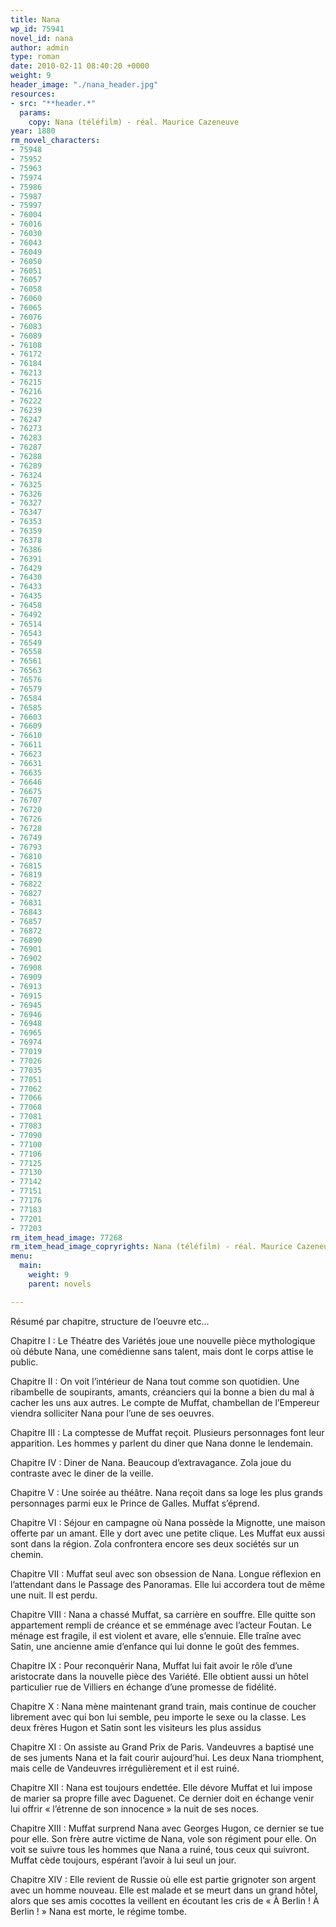 ```yaml
---
title: Nana
wp_id: 75941
novel_id: nana
author: admin
type: roman
date: 2010-02-11 08:40:20 +0000
weight: 9
header_image: "./nana_header.jpg"
resources:
- src: "**header.*"
  params:
    copy: Nana (téléfilm) - réal. Maurice Cazeneuve
year: 1880
rm_novel_characters:
- 75948
- 75952
- 75963
- 75974
- 75986
- 75987
- 75997
- 76004
- 76016
- 76030
- 76043
- 76049
- 76050
- 76051
- 76057
- 76058
- 76060
- 76065
- 76076
- 76083
- 76089
- 76108
- 76172
- 76184
- 76213
- 76215
- 76216
- 76222
- 76239
- 76247
- 76273
- 76283
- 76287
- 76288
- 76289
- 76324
- 76325
- 76326
- 76327
- 76347
- 76353
- 76359
- 76378
- 76386
- 76391
- 76429
- 76430
- 76433
- 76435
- 76458
- 76492
- 76514
- 76543
- 76549
- 76558
- 76561
- 76563
- 76576
- 76579
- 76584
- 76585
- 76603
- 76609
- 76610
- 76611
- 76623
- 76631
- 76635
- 76646
- 76675
- 76707
- 76720
- 76726
- 76728
- 76749
- 76793
- 76810
- 76815
- 76819
- 76822
- 76827
- 76831
- 76843
- 76857
- 76872
- 76890
- 76901
- 76902
- 76908
- 76909
- 76913
- 76915
- 76945
- 76946
- 76948
- 76965
- 76974
- 77019
- 77026
- 77035
- 77051
- 77062
- 77066
- 77068
- 77081
- 77083
- 77090
- 77100
- 77106
- 77125
- 77130
- 77142
- 77151
- 77176
- 77183
- 77201
- 77203
rm_item_head_image: 77268
rm_item_head_image_copryrights: Nana (téléfilm) - réal. Maurice Cazeneuve
menu:
  main:
    weight: 9
    parent: novels

---
```

Résumé par chapitre, structure de l’oeuvre etc...

Chapitre I : Le Théatre des Variétés joue une nouvelle pièce mythologique où débute Nana, une comédienne sans talent, mais dont le corps attise le public.

Chapitre II : On voit l’intérieur de Nana tout comme son quotidien. Une ribambelle de soupirants, amants, créanciers qui la bonne a bien du mal à cacher les uns aux autres. Le compte de Muffat, chambellan de l’Empereur viendra solliciter Nana pour l’une de ses oeuvres.

Chapitre III : La comptesse de Muffat reçoit. Plusieurs personnages font leur apparition. Les hommes y parlent du diner que Nana donne le lendemain.

Chapitre IV : Diner de Nana. Beaucoup d’extravagance. Zola joue du contraste avec le diner de la veille.

Chapitre V : Une soirée au théâtre. Nana reçoit dans sa loge les plus grands personnages parmi eux le Prince de Galles. Muffat s’éprend.

Chapitre VI : Séjour en campagne où Nana possède la Mignotte, une maison offerte par un amant. Elle y dort avec une petite clique. Les Muffat eux aussi sont dans la région. Zola confrontera encore ses deux sociétés sur un chemin.

Chapitre VII : Muffat seul avec son obsession de Nana. Longue réflexion en l’attendant dans le Passage des Panoramas. Elle lui accordera tout de même une nuit. Il est perdu.

Chapitre VIII : Nana a chassé Muffat, sa carrière en souffre. Elle quitte son appartement rempli de créance et se emménage avec l’acteur Foutan. Le ménage est fragile, il est violent et avare, elle s’ennuie. Elle traîne avec Satin, une ancienne amie d’enfance qui lui donne le goût des femmes.

Chapitre IX : Pour reconquérir Nana, Muffat lui fait avoir le rôle d’une aristocrate dans la nouvelle pièce des Variété. Elle obtient aussi un hôtel particulier rue de Villiers en échange d’une promesse de fidélité.

Chapitre X : Nana mène maintenant grand train, mais continue de coucher librement avec qui bon lui semble, peu importe le sexe ou la classe. Les deux frères Hugon et Satin sont les visiteurs les plus assidus

Chapitre XI : On assiste au Grand Prix de Paris. Vandeuvres a baptisé une de ses juments Nana et la fait courir aujourd’hui. Les deux Nana triomphent, mais celle de Vandeuvres irrégulièrement et il est ruiné.

Chapitre XII : Nana est toujours endettée. Elle dévore Muffat et lui impose de marier sa propre fille avec Daguenet. Ce dernier doit en échange venir lui offrir « l’étrenne de son innocence » la nuit de ses noces.

Chapitre XIII : Muffat surprend Nana avec Georges Hugon, ce dernier se tue pour elle. Son frère autre victime de Nana, vole son régiment pour elle. On voit se suivre tous les hommes que Nana a ruiné, tous ceux qui suivront. Muffat cède toujours, espérant l’avoir à lui seul un jour.

Chapitre XIV : Elle revient de Russie où elle est partie grignoter son argent avec un homme nouveau. Elle est malade et se meurt dans un grand hôtel, alors que ses amis cocottes la veillent en écoutant les cris de « À Berlin ! À Berlin ! » Nana est morte, le régime tombe.